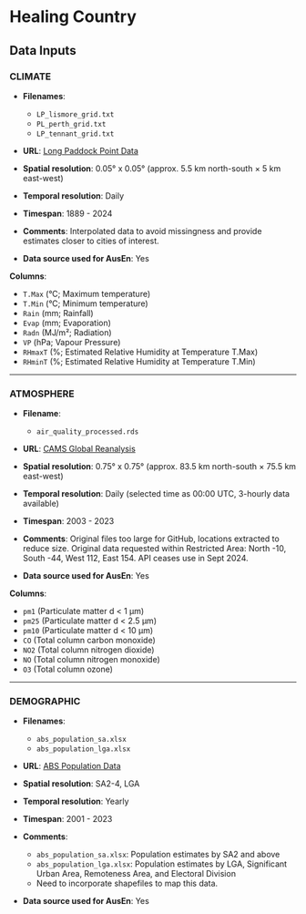 # Healing Country

## Data Inputs

### CLIMATE

- **Filenames**:  
  - `LP_lismore_grid.txt`  
  - `PL_perth_grid.txt`  
  - `LP_tennant_grid.txt`
  
- **URL**: [Long Paddock Point Data](https://www.longpaddock.qld.gov.au/silo/point-data/)
  
- **Spatial resolution**: 0.05° x 0.05° (approx. 5.5 km north-south × 5 km east-west)  
- **Temporal resolution**: Daily  
- **Timespan**: 1889 - 2024  
- **Comments**: Interpolated data to avoid missingness and provide estimates closer to cities of interest.  
- **Data source used for AusEn**: Yes

**Columns**:
- `T.Max` (°C; Maximum temperature)
- `T.Min` (°C; Minimum temperature)
- `Rain` (mm; Rainfall)
- `Evap` (mm; Evaporation)
- `Radn` (MJ/m²; Radiation)
- `VP` (hPa; Vapour Pressure)
- `RHmaxT` (%; Estimated Relative Humidity at Temperature T.Max)
- `RHminT` (%; Estimated Relative Humidity at Temperature T.Min)

---

### ATMOSPHERE

- **Filename**:  
  - `air_quality_processed.rds`
  
- **URL**: [CAMS Global Reanalysis](https://ads.atmosphere.copernicus.eu/cdsapp#!/dataset/cams-global-reanalysis-eac4?tab=form)
  
- **Spatial resolution**: 0.75° x 0.75° (approx. 83.5 km north-south × 75.5 km east-west)  
- **Temporal resolution**: Daily (selected time as 00:00 UTC, 3-hourly data available)  
- **Timespan**: 2003 - 2023  
- **Comments**: Original files too large for GitHub, locations extracted to reduce size. Original data requested within Restricted Area: North -10, South -44, West 112, East 154. API ceases use in Sept 2024.  
- **Data source used for AusEn**: Yes

**Columns**:
- `pm1` (Particulate matter d < 1 µm)
- `pm25` (Particulate matter d < 2.5 µm)
- `pm10` (Particulate matter d < 10 µm)
- `CO` (Total column carbon monoxide)
- `NO2` (Total column nitrogen dioxide)
- `NO` (Total column nitrogen monoxide)
- `O3` (Total column ozone)

---

### DEMOGRAPHIC

- **Filenames**:  
  - `abs_population_sa.xlsx`  
  - `abs_population_lga.xlsx`
  
- **URL**: [ABS Population Data](https://www.abs.gov.au/statistics/people/population/regional-population/2022-23#data-downloads)
  
- **Spatial resolution**: SA2-4, LGA  
- **Temporal resolution**: Yearly  
- **Timespan**: 2001 - 2023  
- **Comments**:  
  - `abs_population_sa.xlsx`: Population estimates by SA2 and above  
  - `abs_population_lga.xlsx`: Population estimates by LGA, Significant Urban Area, Remoteness Area, and Electoral Division  
  - Need to incorporate shapefiles to map this data.  
- **Data source used for AusEn**: Yes
